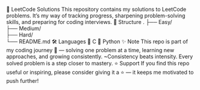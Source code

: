 📘 LeetCode Solutions
This repository contains my solutions to LeetCode problems.
It’s my way of tracking progress, sharpening problem-solving skills, and preparing for coding interviews.
📂 Structure
.
├── Easy/      
├── Medium/    
├── Hard/     
└── README.md
🛠️ Languages
🔹 C
🔹 Python
✨ Note
This repo is part of my coding journey 🚀 — solving one problem at a time, learning new approaches, and growing consistently.
    ~Consistency beats intensity. Every solved problem is a step closer to mastery.
⭐ Support
If you find this repo useful or inspiring, please consider giving it a ⭐ — it keeps me motivated to push further!
